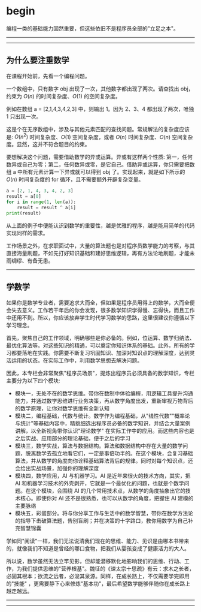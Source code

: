 # begin

编程一类的基础能力固然重要，但这些依旧不是程序员全部的"立足之本"。

---
---

## 为什么要注重数学

在课程开始前，先看一个编程问题。

一个数组中，只有数字 obj 出现了一次，其他数字都出现了两次。请查找出 obj，约束为 $O(n)$ 的时间复杂度、$O(1)$ 的空间复杂度。

例如在数组 a = [2,1,4,3,4,2,3] 中，则输出 1。因为 2、3、4 都出现了两次，唯独 1 只出现一次。

这是个在无序数组中，涉及与其他元素匹配的查找问题。常规解法的复杂度应该是: $O(n^2)$ 时间复杂度、$O(1)$ 空间复杂度，或者 $O(n)$ 时间复杂度、$O(n)$ 空间复杂度。显然，这并不符合题目的约束。

要想解决这个问题，需要借助数学的异或运算。异或有这样两个性质: 第一，任何数异或自己为零；第二，任何数异或零，是它自己。借助异或运算，你只需要把数组 a 中所有元素计算一下异或就可以得到 obj 了。实现起来，就是如下所示的 $O(n)$
时间复杂度的 for 循环，且不需要额外开辟复杂变量。

```python
a = [2, 1, 4, 3, 4, 2, 3]
result = a[0]
for i in range(1, len(a)):
    result = result ^ a[i]
print(result)
```

从上面的例子中便能认识到数学的重要性，越是优雅的程序，越是能用简单的代码实现同样的需求。

工作场景之外，在求职面试中，大量的算法题也是对程序员数学能力的考察，与其直接海量刷题，不如先打好知识基础和建好思维逻辑，再有方法论地刷题，才能未雨绸缪、有备无患。

---

## 学数学

如果你是数学专业者，需要追求大而全，但如果是程序员用得上的数学，大而全便会失去意义。工作若干年后的你会发现，很多数学知识学得慢、忘得快，而且工作中还用不到。所以，你应该放弃学生时代学习数学的思路，这里很建议你遵循以下学习理念。

首先，聚焦自己的工作领域，明确哪些是你必备的。例如，位运算、数学归纳法、最优化算法等。对这些知识的精通，可以奠定你知识体系的基础。此外，所有的学习都要落地在实践。你需要不断复习巩固知识、加深对知识点的理解深度，达到灵活运用的状态。在实际工作中，利用数学思想去解决问题。

因此，本专栏会非常聚焦"程序员场景"，提炼出程序员必须具备的数学知识，专栏主要分为以下四个模块:

* 模块一，无处不在的数学思维。带你在数制中体验编程，用逻辑工具提升沟通能力，并通过数学思维进行业务决策，再从数学角度出发，重新审视万物背后的数学原理，让你对数学思维有全新认知
* 模块二，编程基础，代数与统计。数学作为编程基础，从"线性代数""概率论与统计"等基础内容中，精挑细选出程序员必备的数学知识，并结合大量案例讲解，以全新视角带你认识"理论数学"
  在实际工作中的应用。而这些内容也是之后实战、应用部分的理论基础，便于之后的学习
* 模块三，数学实战，算法与数据结构。算法和数据结构中存在大量的数学问题，脱离数学去孤立地看它们，一定是事倍功半的。在这个模块，会复习基础算法，并从数学的角度向你诠释基础算法背后的规律。同时对每个知识点，还会给出实战场景，加强你的理解深度
* 模块四，数学应用，AI 与机器学习。AI 是近年来很火的技术方向，其实，把 AI 和机器学习技术的外壳剥开，它就是一个最优化的问题，也就是个数学问题。在这个模块，会围绕 AI 的几个常用技术点，从数学的角度抽象出它的技术核心。即使你对
  AI 还不是很熟悉，也可以从数学的角度，把握住 AI 建模的主要脉络
* 模块五，彩蛋部分。将与你分享工作与生活中的数学智慧，带你在数学方法论的指导下击破算法题，告别盲刷；并在决策的十字路口，教你用数学为自己补充智慧锦囊

学如同"阅读"一样，我们无法说清我们现在的思维、能力、见识是由哪本书带来的，就像我们不知道是曾经的哪口食物，把我们从婴孩变成了健康活力的大人。

所以说，数学虽然无法立竿见影，但却能潜移默化地影响我们的思维、行动、工作，为我们提供思维的"营养根基"。魏征的《谏太宗十思疏》有云：求木之长者，必固其根本；欲流之远者，必浚其泉源。同样，在成长路上，不仅需要学完即用的"技能"
，更需要静下心来修炼"基本功"，最后希望数学能够伴随你在成长路上越走越远。

---
---

